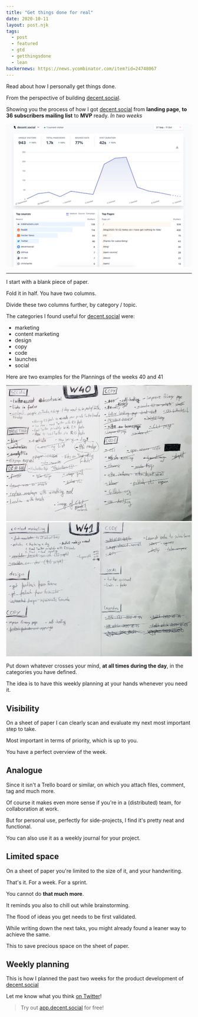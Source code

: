 ```yaml
---
title: "Get things done for real"
date: 2020-10-11
layout: post.njk
tags:
  - post
  - featured
  - gtd
  - getthingsdone
  - lean
hackernews: https://news.ycombinator.com/item?id=24748067
---
```


Read about how I personally get things done.

From the perspective of building [decent.social](https://decent.social).

Showing you the process of how I got [decent.social](https://decent.social) from **landing page**, **to 36 subscribers mailing list** to **MVP** ready. *In two weeks*

![gtd-stats](/img/blog/gtd-stats.png)

---

I start with a blank piece of paper.

Fold it in half. You have two columns.

Divide these two columns further, by category / topic.

The categories I found useful for [decent.social](https://decent.social) were:

- marketing
- content marketing
- design
- copy
- code
- launches
- social

Here are two examples for the Plannings of the weeks 40 and 41

<div class="row">
  <div class="col-md-6">
    <a href="/img/blog/gtd-week-40.jpg">
      <img src="/img/blog/gtd-week-40.jpg" class="img-fluid">
    </a>
  </div>
  <div class="col-md-6">
    <a href="/img/blog/gtd-week-41.jpg">
      <img src="/img/blog/gtd-week-41.jpg" class="img-fluid">
    </a>
  </div>
</div>

Put down whatever crosses your mind, **at all times during the day**, in the categories you have defined.

The idea is to have this weekly planning at your hands whenever you need it.

## Visibility

On a sheet of paper I can clearly scan and evaluate my next most important step to take.

Most important in terms of priority, which is up to you.

You have a perfect overview of the week.

## Analogue

Since it isn't a Trello board or similar, on which you attach files, comment, tag and much more.

Of course it makes even more sense if you're in a (distributed) team, for collaboration at work.

But for personal use, perfectly for side-projects, I find it's pretty neat and functional.

You can also use it as a weekly journal for your project.

## Limited space

On a sheet of paper you're limited to the size of it, and your handwriting.

That's it. For a week. For a sprint.

You cannot do **that much more**.

It reminds you also to chill out while brainstorming.

The flood of ideas you get needs to be first validated.

While writing down the next taks, you might already found a leaner way to achieve the same.

This to save precious space on the sheet of paper.

## Weekly planning

This is how I planned the past two weeks for the product development of [decent.social](https://decent.social)

Let me know what you think [on Twitter](https://twitter.com/christian_fei)!

> Try out [app.decent.social](https://app.decent.social) for free!
